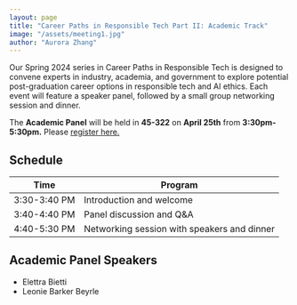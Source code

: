 ```yaml
---
layout: page
title: "Career Paths in Responsible Tech Part II: Academic Track"
image: "/assets/meeting1.jpg"
author: "Aurora Zhang"
---
```



Our Spring 2024 series in Career Paths in Responsible Tech is designed to convene experts in industry, academia, and government to explore potential post-graduation career options in responsible tech and AI ethics. Each event will 
feature a speaker panel, followed by a small group networking session and dinner. 

The **Academic Panel** will be held in **45-322** on **April 25th** from **3:30pm-5:30pm.** Please [register here.](https://forms.gle/qUGBBqNrvtxE6m87A)


## Schedule


|Time|Program|
|---|---|
|3:30-3:40 PM|Introduction and welcome|
|3:40-4:40 PM|Panel discussion and Q&A|
|4:40-5:30 PM|Networking session with speakers and dinner|

## Academic Panel Speakers
* Elettra Bietti
* Leonie Barker Beyrle
